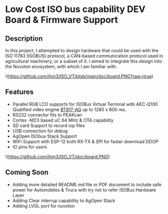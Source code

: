 # Low Cost ISO bus capability DEV Board  & Firmware Support

## Description

In this project, I attempted to design hardware that could be used with the ISO 11783 (ISOBUS) protocol, a CAN-based communication protocol used in agricultural machinery, or a subset of it. I aimed to integrate this design into the Nuvoton ecosystem, with which I am familiar with.


!(https://github.com/ihm3/ISO_VT/blob/main/doc/board.PNG?raw=true)

## Features

- Parallel RGB LCD supports for ISOBus Virtual Terminal with AEC-Q100 Qualified video engine [BT817-AQ](https://brtchip.com/product/bt817aq/) up to 1280 x 800 res.
- RS232 connector fits to PEAKcan
- Cortex -M23 based uC 64 MHz & OTA capability
- SD card Support to record iop files
- USB connection for debug
- AgOpen ISObus Stack Support
- WiFi Support with ESP-12 both RX-TX & SPI for faster download DDOP
- IO pins for users


!(https://github.com/ihm3/ISO_VT/doc/board.PNG)


## Coming Soon

- Adding more detailed README.md file or PDF document to include safe power for Automobiles & Trucs with try not to refer ISOBus Hardware Layer
- Adding Clear interrup capability to AgOpen Stack
- Adding LVGL port for nuvoton